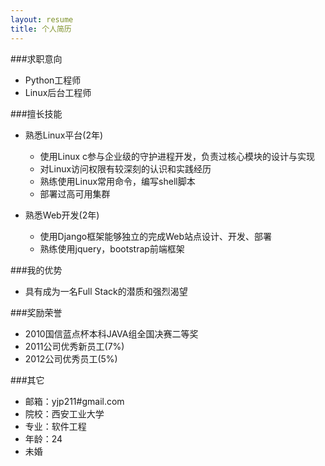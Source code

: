 ```yaml
---
layout: resume
title: 个人简历
---
```


###求职意向

* Python工程师  
* Linux后台工程师    

###擅长技能

* 熟悉Linux平台(2年)  
   * 使用Linux c参与企业级的守护进程开发，负责过核心模块的设计与实现  
   * 对Linux访问权限有较深刻的认识和实践经历  
   * 熟练使用Linux常用命令，编写shell脚本
   * 部署过高可用集群  

* 熟悉Web开发(2年)  
   * 使用Django框架能够独立的完成Web站点设计、开发、部署
   * 熟练使用jquery，bootstrap前端框架


###我的优势  

* 具有成为一名Full Stack的潜质和强烈渴望

###奖励荣誉 

* 2010国信蓝点杯本科JAVA组全国决赛二等奖  
* 2011公司优秀新员工(7%)  
* 2012公司优秀员工(5%)  

###其它  

* 邮箱：yjp211#gmail.com  
* 院校：西安工业大学  
* 专业：软件工程  
* 年龄：24  
* 未婚  

